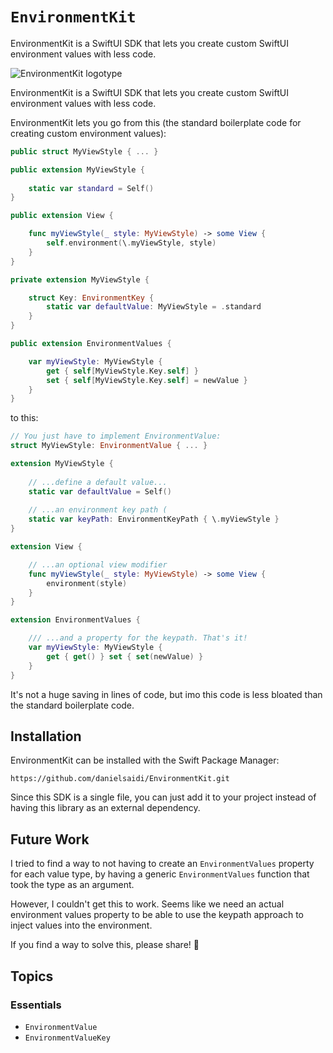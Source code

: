 # ``EnvironmentKit``

EnvironmentKit is a SwiftUI SDK that lets you create custom SwiftUI environment values with less code.

![EnvironmentKit logotype](Logo)

EnvironmentKit is a SwiftUI SDK that lets you create custom SwiftUI environment values with less code.

EnvironmentKit lets you go from this (the standard boilerplate code for creating custom environment values):

```swift
public struct MyViewStyle { ... }

public extension MyViewStyle {
    
    static var standard = Self()
}

public extension View {

    func myViewStyle(_ style: MyViewStyle) -> some View {
        self.environment(\.myViewStyle, style)
    }
}

private extension MyViewStyle {

    struct Key: EnvironmentKey {
        static var defaultValue: MyViewStyle = .standard
    }
}

public extension EnvironmentValues {

    var myViewStyle: MyViewStyle {
        get { self[MyViewStyle.Key.self] }
        set { self[MyViewStyle.Key.self] = newValue }
    }
}
```

to this:

```swift
// You just have to implement EnvironmentValue:
struct MyViewStyle: EnvironmentValue { ... }

extension MyViewStyle {
    
    // ...define a default value...
    static var defaultValue = Self()
    
    // ...an environment key path (
    static var keyPath: EnvironmentKeyPath { \.myViewStyle }
}

extension View {

    // ...an optional view modifier
    func myViewStyle(_ style: MyViewStyle) -> some View {
        environment(style)
    }
}

extension EnvironmentValues {

    /// ...and a property for the keypath. That's it!
    var myViewStyle: MyViewStyle {
        get { get() } set { set(newValue) }
    }
}
```

It's not a huge saving in lines of code, but imo this code is less bloated than the standard boilerplate code.


## Installation

EnvironmentKit can be installed with the Swift Package Manager:

```
https://github.com/danielsaidi/EnvironmentKit.git
```

Since this SDK is a single file, you can just add it to your project instead of having this library as an external dependency.



## Future Work

I tried to find a way to not having to create an `EnvironmentValues` property for each value type, by having a generic `EnvironmentValues` function that took the type as an argument.

However, I couldn't get this to work. Seems like we need an actual environment values property to be able to use the keypath approach to inject values into the environment.

If you find a way to solve this, please share! 🙏



## Topics

### Essentials

- ``EnvironmentValue``
- ``EnvironmentValueKey``
